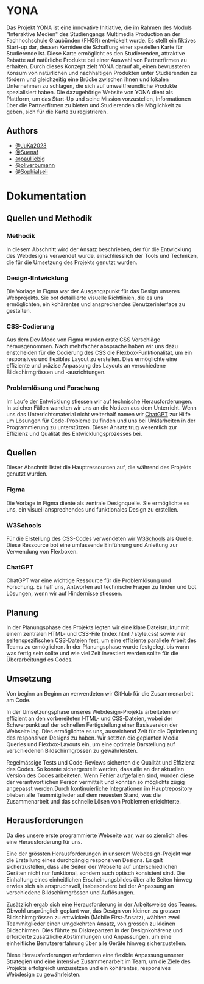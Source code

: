 # YONA
Das Projekt YONA ist eine innovative Initiative, die im Rahmen des Moduls "Interaktive Medien" des Studiengangs Multimedia Production an der Fachhochschule Graubünden (FHGR) entwickelt wurde. Es stellt ein fiktives Start-up dar, dessen Kernidee die Schaffung einer speziellen Karte für Studierende ist. Diese Karte ermöglicht es den Studierenden, attraktive Rabatte auf natürliche Produkte bei einer Auswahl von Partnerfirmen zu erhalten. Durch dieses Konzept zielt YONA darauf ab, einen bewussteren Konsum von natürlichen und nachhaltigen Produkten unter Studierenden zu fördern und gleichzeitig eine Brücke zwischen ihnen und lokalen Unternehmen zu schlagen, die sich auf umweltfreundliche Produkte spezialisiert haben. Die dazugehörige Website von YONA dient als Plattform, um das Start-Up und seine Mission vorzustellen, Informationen über die Partnerfirmen zu bieten und Studierenden die Möglichkeit zu geben, sich für die Karte zu registrieren.

## Authors

- [@JuKa2023](https://github.com/JuKa2023)
- [@Suenaf](https://github.com/Suenaf)
- [@paulliebig](https://github.com/paulliebig)
- [@oliverbumann](https://github.com/oliverbumann)
- [@SophiaIseli](https://github.com/SophiaIseli)

# Dokumentation
## Quellen und Methodik

### Methodik
In diesem Abschnitt wird der Ansatz beschrieben, der für die Entwicklung des Webdesigns verwendet wurde, einschliesslich der Tools und Techniken, die für die Umsetzung des Projekts genutzt wurden.

### Design-Entwicklung
Die Vorlage in Figma war der Ausgangspunkt für das Design unseres Webprojekts. Sie bot detaillierte visuelle Richtlinien, die es uns ermöglichten, ein kohärentes und ansprechendes Benutzerinterface zu gestalten.

### CSS-Codierung
Aus dem Dev Mode von Figma wurden erste CSS Vorschläge herausgenommen. Nach mehrfacher absprache haben wir uns dazu enstcheiden für die Codierung des CSS die Flexbox-Funktionalität, um ein responsives und flexibles Layout zu erstellen. Dies ermöglichte eine effiziente und präzise Anpassung des Layouts an verschiedene Bildschirmgrössen und -ausrichtungen.

### Problemlösung und Forschung
Im Laufe der Entwicklung stiessen wir auf technische Herausforderungen. In solchen Fällen wandten wir uns an die Notizen aus dem Unterricht. Wenn uns das Unterrichtsmaterial nicht weiterhalf namen wir [ChatGPT](https://chat.openai.com/c/0c86d02e-cf73-4878-8671-4585188888fa) zur Hilfe um Lösungen für Code-Probleme zu finden und uns bei Unklarheiten in der Programmierung zu unterstützen. Dieser Ansatz trug wesentlich zur Effizienz und Qualität des Entwicklungsprozesses bei.

## Quellen
Dieser Abschnitt listet die Hauptressourcen auf, die während des Projekts genutzt wurden.

### Figma
Die Vorlage in Figma diente als zentrale Designquelle. Sie ermöglichte es uns, ein visuell ansprechendes und funktionales Design zu erstellen.

### W3Schools
Für die Erstellung des CSS-Codes verwendeten wir [W3Schools](https://www.w3schools.com/css/css3_flexbox.asp) als Quelle. Diese Ressource bot eine umfassende Einführung und Anleitung zur Verwendung von Flexboxen.

### ChatGPT
ChatGPT war eine wichtige Ressource für die Problemlösung und Forschung. Es half uns, Antworten auf technische Fragen zu finden und bot Lösungen, wenn wir auf Hindernisse stiessen.

## Planung
In der Planungsphase des Projekts legten wir eine klare Dateistruktur mit einem zentralen HTML- und CSS-File (index.html / style.css) sowie vier seitenspezifischen CSS-Dateien fest, um eine effiziente parallele Arbeit des Teams zu ermöglichen. In der Planungsphase wurde festgelegt bis wann was fertig sein sollte und wie viel Zeit investiert werden sollte für die Überarbeitungd es Codes.

## Umsetzung
Von beginn an Beginn an verwendeten wir GitHub für die Zusammenarbeit am Code.

In der Umsetzungsphase unseres Webdesign-Projekts arbeiteten wir effizient an den vorbereiteten HTML- und CSS-Dateien, wobei der Schwerpunkt auf der schnellen Fertigstellung einer Basisversion der Webseite lag. Dies ermöglichte es uns, ausreichend Zeit für die Optimierung des responsiven Designs zu haben. Wir setzten die geplanten Media Queries und Flexbox-Layouts ein, um eine optimale Darstellung auf verschiedenen Bildschirmgrössen zu gewährleisten.

Regelmässige Tests und Code-Reviews sicherten die Qualität und Effizienz des Codes. So konnte sichergestellt werden, dass alle an der aktuellen Version des Codes arbeiteten. Wenn Fehler aufgefallen sind, wurden diese der verantwortlichen Person vermittelt und konnten so möglichts zügig angepasst werden.Durch kontinuierliche Integrationen im Hauptrepository blieben alle Teammitglieder auf dem neuesten Stand, was die Zusammenarbeit und das schnelle Lösen von Problemen erleichterte.

## Herausforderungen
Da dies unsere erste programmierte Webseite war, war so ziemlich alles eine Herausforderung für uns.

Eine der grössten Herausforderungen in unserem Webdesign-Projekt war die Erstellung eines durchgängig responsiven Designs. Es galt sicherzustellen, dass alle Seiten der Webseite auf unterschiedlichen Geräten nicht nur funktional, sondern auch optisch konsistent sind. Die Einhaltung eines einheitlichen Erscheinungsbildes über alle Seiten hinweg erwies sich als anspruchsvoll, insbesondere bei der Anpassung an verschiedene Bildschirmgrössen und Auflösungen.

Zusätzlich ergab sich eine Herausforderung in der Arbeitsweise des Teams. Obwohl ursprünglich geplant war, das Design von kleinen zu grossen Bildschirmgrössen zu entwickeln (Mobile First-Ansatz), wählten zwei Teammitglieder einen umgekehrten Ansatz, von grossen zu kleinen Bildschirmen. Dies führte zu Diskrepanzen in der Designkohärenz und erforderte zusätzliche Abstimmungen und Anpassungen, um eine einheitliche Benutzererfahrung über alle Geräte hinweg sicherzustellen.

Diese Herausforderungen erforderten eine flexible Anpassung unserer Strategien und eine intensive Zusammenarbeit im Team, um die Ziele des Projekts erfolgreich umzusetzen und ein kohärentes, responsives Webdesign zu gewährleisten.